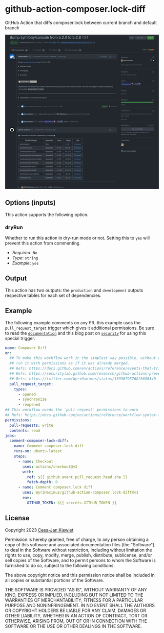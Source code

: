 # github-action-composer.lock-diff

GitHub Action that diffs composer.lock between current branch and default branch

![Example output showing this action in action](images/comment.png)

## Options (inputs)

This action supports the following option.

### dryRun

Whether to run this action in dry-run mode or not. Setting this to `yes` will prevent this action from commenting.

* *Required*: `No`
* *Type*: `string`
* *Example*: `yes`

## Output

This action has two outputs: the `production` and `development` outputs respective tables for each set of dependencies.

## Example

The following example comments on any PR, this example uses the `pull_request_target` trigger which gives it 
additional permissions. Be sure to read the [`documentation`](https://docs.github.com/en/actions/reference/events-that-trigger-workflows#pull_request_target) 
and this blog post on [`security`](https://securitylab.github.com/research/github-actions-preventing-pwn-requests/) for 
using this special trigger.

```yaml
name: Composer Diff
on:
  ## To make this workflow work in the simplest way possible, without a PAT or juggling information between, we need to
  ## run it with permissions as if it was already merged.
  ## Refs: https://docs.github.com/en/actions/reference/events-that-trigger-workflows#pull_request_target
  ## Refs: https://securitylab.github.com/research/github-actions-preventing-pwn-requests/
  ## Refs: https://twitter.com/WyriHaximus/status/1393679576828686340
  pull_request_target:
    types:
      - opened
      - synchronize
      - reopened
## This workflow needs the `pull-request` permissions to work
## Refs: https://docs.github.com/en/actions/reference/workflow-syntax-for-github-actions#permissions
permissions:
  pull-requests: write
  contents: read
jobs:
  comment-composer-lock-diff:
    name: Comment composer.lock diff
    runs-on: ubuntu-latest
    steps:
      - name: Checkout
        uses: actions/checkout@v3
        with:
          ref: ${{ github.event.pull_request.head.sha }}
          fetch-depth: 0
      - name: Comment composer.lock diff
        uses: WyriHaximus/github-action-composer.lock-diff@v1
        env:
          GITHUB_TOKEN: ${{ secrets.GITHUB_TOKEN }}
```

## License ##

Copyright 2023 [Cees-Jan Kiewiet](http://wyrihaximus.net/)

Permission is hereby granted, free of charge, to any person
obtaining a copy of this software and associated documentation
files (the "Software"), to deal in the Software without
restriction, including without limitation the rights to use,
copy, modify, merge, publish, distribute, sublicense, and/or sell
copies of the Software, and to permit persons to whom the
Software is furnished to do so, subject to the following
conditions:

The above copyright notice and this permission notice shall be
included in all copies or substantial portions of the Software.

THE SOFTWARE IS PROVIDED "AS IS", WITHOUT WARRANTY OF ANY KIND,
EXPRESS OR IMPLIED, INCLUDING BUT NOT LIMITED TO THE WARRANTIES
OF MERCHANTABILITY, FITNESS FOR A PARTICULAR PURPOSE AND
NONINFRINGEMENT. IN NO EVENT SHALL THE AUTHORS OR COPYRIGHT
HOLDERS BE LIABLE FOR ANY CLAIM, DAMAGES OR OTHER LIABILITY,
WHETHER IN AN ACTION OF CONTRACT, TORT OR OTHERWISE, ARISING
FROM, OUT OF OR IN CONNECTION WITH THE SOFTWARE OR THE USE OR
OTHER DEALINGS IN THE SOFTWARE.
